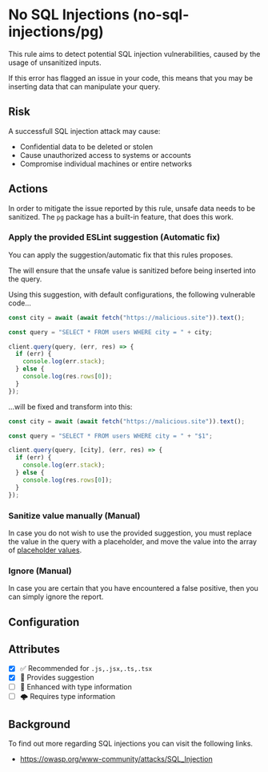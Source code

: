 # No SQL Injections (no-sql-injections/pg)

This rule aims to detect potential SQL injection vulnerabilities, caused by the usage of unsanitized inputs.

If this error has flagged an issue in your code, this means that you may be inserting data that can manipulate your query.

## Risk

A successfull SQL injection attack may cause:

- Confidential data to be deleted or stolen
- Cause unauthorized access to systems or accounts
- Compromise individual machines or entire networks

## Actions

In order to mitigate the issue reported by this rule, unsafe data needs to be sanitized. The `pg` package has a built-in feature, that does this work.

### Apply the provided ESLint suggestion (Automatic fix)

You can apply the suggestion/automatic fix that this rules proposes.

The  will ensure that the unsafe value is sanitized before being inserted into the query.

Using this suggestion, with default configurations, the following vulnerable code...

```js
const city = await (await fetch("https://malicious.site")).text();

const query = "SELECT * FROM users WHERE city = " + city;

client.query(query, (err, res) => {
  if (err) {
    console.log(err.stack);
  } else {
    console.log(res.rows[0]);
  }
});
```

...will be fixed and transform into this:

```js
const city = await (await fetch("https://malicious.site")).text();

const query = "SELECT * FROM users WHERE city = " + "$1";

client.query(query, [city], (err, res) => {
  if (err) {
    console.log(err.stack);
  } else {
    console.log(res.rows[0]);
  }
});
```

### Sanitize value manually (Manual)

In case you do not wish to use the provided suggestion, you must replace the value in the query with a placeholder, and move the value into the array of [placeholder values](https://node-postgres.com/features/queries#parameterized-query).

### Ignore (Manual)

In case you are certain that you have encountered a false positive, then you can simply ignore the report.

## Configuration


## Attributes

- [X] ✅ Recommended for ```.js,.jsx,.ts,.tsx```
- [X] 🔧 Provides suggestion
- [ ] 💭 Enhanced with type information
- [ ] 🌩 Requires type information

## Background

To find out more regarding SQL injections you can visit the following links.

- <https://owasp.org/www-community/attacks/SQL_Injection>

